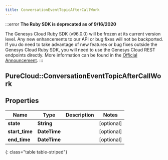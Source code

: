 ```yaml
---
title: ConversationEventTopicAfterCallWork
---
```


:::error
**The Ruby SDK is deprecated as of 9/16/2020**

The Genesys Cloud Ruby SDK (v96.0.0) will be frozen at its current version level. Any new enhancements to our API or bug fixes will not be backported. If you do need to take advantage of new features or bug fixes outside the Genesys Cloud Ruby SDK, you will need to use the Genesys Cloud REST endpoints directly. More information can be found in the [Official Announcement](https://developer.mypurecloud.com/forum/t/announcement-genesys-cloud-ruby-sdk-end-of-life/8850).
:::


## PureCloud::ConversationEventTopicAfterCallWork

## Properties

|Name | Type | Description | Notes|
|------------ | ------------- | ------------- | -------------|
| **state** | **String** |  | [optional] |
| **start_time** | **DateTime** |  | [optional] |
| **end_time** | **DateTime** |  | [optional] |
{: class="table table-striped"}


